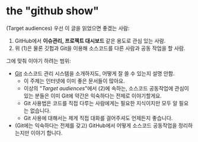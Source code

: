 # the "github show"

(Target audiences) 우선 이 글을 읽었으면 좋겠는 사람:

   1. GitHub에서 **이슈관리, 프로젝트 대시보드** 같은 용도로 관심 있는 사람.
   2. 위 (1)은 물론 깃헙과 Git을 이용해 소스코드를 다른 사람과 공동 작업을 할 사람.


그에 맞춰 이야기 하려는 범위:

   * [Git](https://git-scm.com/) 소스코드 관리 시스템을 소개하지도, 어떻게 잘 쓸 수 있는지 설명 안함.
     * 이 주제는 인터넷에 이미 좋은 문서들이 많아요.
     * 이상의 "_Target audiences_"에서 (2)에 속하는, 소스코드 공동작업에 관심이 있는 분들은 이미
       Git에 약간은 익숙하다는 전제로 이야기할게요.
     * Git 사용법은 코드를 직접 다루는 사람에게는 필요한 지식이지만 모두 알 필요는 없습니다.
     * Git 사용에 대해서는 제게 직접 대화를 걸어주셔도 언제든지 좋습니다.
   * (Git에는 익숙하다는 전제를 갖고) GitHub에서 어떻게 소스코드 공동작업을 정리하는지만 이야기 합니다.

